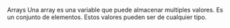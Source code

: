  Arrays 
Una array es una variable que puede almacenar multiples valores. Es un conjunto de elementos.
Estos valores pueden ser de cualquier tipo.